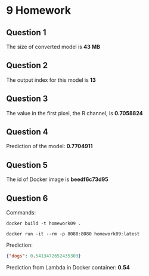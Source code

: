 # 9 Homework

## Question 1

The size of converted model is **43 MB**

## Question 2

The output index for this model is **13**

## Question 3

The value in the first pixel, the R channel, is **0.7058824**

## Question 4

Prediction of the model: **0.7704911**

## Question 5

The id of Docker image is **beedf6c73d95**

## Question 6

Commands:

```
docker build -t homework09 .

docker run -it --rm -p 8080:8080 homework09:latest
```

Prediction:

```json
{"dogs": 0.5413472652435303}
```

Prediction from Lambda in Docker container: **0.54**
